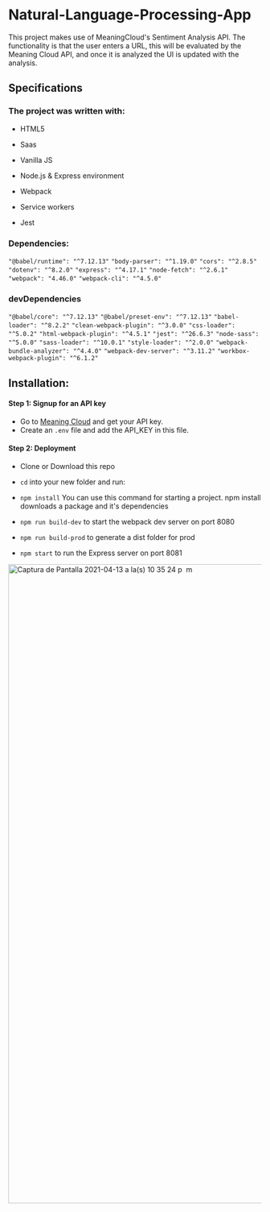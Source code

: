 # Natural-Language-Processing-App

This project makes use of MeaningCloud's Sentiment Analysis API.
The functionality is that the user enters a URL, this will be evaluated by the Meaning Cloud API, and once it is analyzed the UI is updated with the analysis.

## Specifications
### The project was written with:
- HTML5 

- Saas

- Vanilla JS

- Node.js & Express environment

- Webpack

- Service workers

- Jest

### Dependencies:
`"@babel/runtime": "^7.12.13"`
`"body-parser": "^1.19.0"`
`"cors": "^2.8.5"`
`"dotenv": "^8.2.0"`
`"express": "^4.17.1"`
`"node-fetch": "^2.6.1"`
`"webpack": "4.46.0"`
`"webpack-cli": "^4.5.0"`
### devDependencies
`"@babel/core": "^7.12.13"`
`"@babel/preset-env": "^7.12.13"`
`"babel-loader": "^8.2.2"`
`"clean-webpack-plugin": "^3.0.0"`
`"css-loader": "^5.0.2"`
`"html-webpack-plugin": "^4.5.1"`
`"jest": "^26.6.3"`
`"node-sass": "^5.0.0"`
`"sass-loader": "^10.0.1"`
`"style-loader": "^2.0.0"`
`"webpack-bundle-analyzer": "^4.4.0"`
`"webpack-dev-server": "^3.11.2"`
`"workbox-webpack-plugin": "^6.1.2"`

## Installation:

#### Step 1: Signup for an API key

- Go to [Meaning Cloud](https://www.meaningcloud.com/developer/apis) and get your API key.
- Create an `.env` file and add the API_KEY in this file.

#### Step 2: Deployment

- Clone or Download this repo

- `cd` into your new folder and run:

- `npm install` You can use this command for starting a project. npm install downloads a package and it's dependencies

- `npm run build-dev` to start the webpack dev server on port 8080

- `npm run build-prod` to generate a dist folder for prod

- `npm start` to run the Express server on port 8081

<img width="1269" alt="Captura de Pantalla 2021-04-13 a la(s) 10 35 24 p  m" src="https://user-images.githubusercontent.com/71103179/114617666-b892cf80-9ca8-11eb-88bd-23fd192111ef.png">

